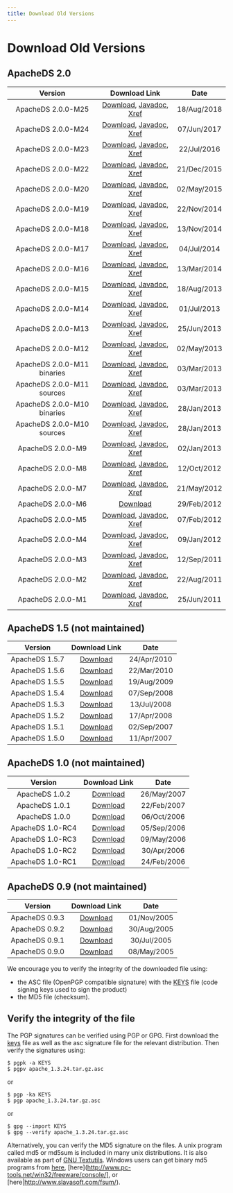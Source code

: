 ```yaml
---
title: Download Old Versions
---
```


# Download Old Versions

## ApacheDS 2.0

<center>

| Version| Download Link | Date |
|:-:|:-:|:-:|
| ApacheDS 2.0.0-M25 | [Download](https://archive.apache.org/dist/directory/apacheds/dist/2.0.0.AM25/), [Javadoc](https://svn.apache.org/repos/infra/websites/production/directory/content/apacheds/gen-docs/2.0.0.AM25/apidocs/index.html), [Xref](https://svn.apache.org/repos/infra/websites/production/directory/content/apacheds/gen-docs/2.0.0.AM25/xref/index.html) | 18/Aug/2018 | 
| ApacheDS 2.0.0-M24 | [Download](https://archive.apache.org/dist/directory/apacheds/dist/2.0.0-M24/), [Javadoc](https://svn.apache.org/repos/infra/websites/production/directory/content/apacheds/gen-docs/2.0.0-M24/apidocs/index.html), [Xref](https://svn.apache.org/repos/infra/websites/production/directory/content/apacheds/gen-docs/2.0.0-M24/xref/index.html) | 07/Jun/2017 |
| ApacheDS 2.0.0-M23 | [Download](https://archive.apache.org/dist/directory/apacheds/dist/2.0.0-M23/), [Javadoc](https://svn.apache.org/repos/infra/websites/production/directory/content/apacheds/gen-docs/2.0.0-M23/apidocs/index.html), [Xref](https://svn.apache.org/repos/infra/websites/production/directory/content/apacheds/gen-docs/2.0.0-M23/xref/index.html) | 22/Jul/2016 |
| ApacheDS 2.0.0-M22 | [Download](https://archive.apache.org/dist/directory/apacheds/dist/2.0.0-M22/), [Javadoc](https://svn.apache.org/repos/infra/websites/production/directory/content/apacheds/gen-docs/2.0.0-M22/apidocs/index.html), [Xref](https://svn.apache.org/repos/infra/websites/production/directory/content/apacheds/gen-docs/2.0.0-M22/xref/index.html) | 21/Dec/2015 |
| ApacheDS 2.0.0-M20 | [Download](https://archive.apache.org/dist/directory/apacheds/dist/2.0.0-M20/), [Javadoc](https://svn.apache.org/repos/infra/websites/production/directory/content/apacheds/gen-docs/2.0.0-M20/apidocs/index.html), [Xref](https://svn.apache.org/repos/infra/websites/production/directory/content/apacheds/gen-docs/2.0.0-M20/xref/index.html) | 02/May/2015 |
| ApacheDS 2.0.0-M19 | [Download](https://archive.apache.org/dist/directory/apacheds/dist/2.0.0-M19/), [Javadoc](https://svn.apache.org/repos/infra/websites/production/directory/content/apacheds/gen-docs/2.0.0-M19/apidocs/index.html), [Xref](https://svn.apache.org/repos/infra/websites/production/directory/content/apacheds/gen-docs/2.0.0-M19/xref/index.html) | 22/Nov/2014 |
| ApacheDS 2.0.0-M18 | [Download](https://archive.apache.org/dist/directory/apacheds/dist/2.0.0-M18/), [Javadoc](https://svn.apache.org/repos/infra/websites/production/directory/content/apacheds/gen-docs/2.0.0-M18/apidocs/index.html), [Xref](https://svn.apache.org/repos/infra/websites/production/directory/content/apacheds/gen-docs/2.0.0-M18/xref/index.html) | 13/Nov/2014 |
| ApacheDS 2.0.0-M17 | [Download](https://archive.apache.org/dist/directory/apacheds/dist/2.0.0-M17/), [Javadoc](https://svn.apache.org/repos/infra/websites/production/directory/content/apacheds/gen-docs/2.0.0-M17/apidocs/index.html), [Xref](https://svn.apache.org/repos/infra/websites/production/directory/content/apacheds/gen-docs/2.0.0-M17/xref/index.html) | 04/Jul/2014 |
| ApacheDS 2.0.0-M16 | [Download](https://archive.apache.org/dist/directory/apacheds/dist/2.0.0-M16/), [Javadoc](https://svn.apache.org/repos/infra/websites/production/directory/content/apacheds/gen-docs/2.0.0-M16/apidocs/index.html), [Xref](https://svn.apache.org/repos/infra/websites/production/directory/content/apacheds/gen-docs/2.0.0-M16/xref/index.html) | 13/Mar/2014 |
| ApacheDS 2.0.0-M15 | [Download](https://archive.apache.org/dist/directory/apacheds/dist/2.0.0-M15/), [Javadoc](https://svn.apache.org/repos/infra/websites/production/directory/content/apacheds/gen-docs/2.0.0-M15/apidocs/index.html), [Xref](https://svn.apache.org/repos/infra/websites/production/directory/content/apacheds/gen-docs/2.0.0-M15/xref/index.html) | 18/Aug/2013 |
| ApacheDS 2.0.0-M14 | [Download](https://archive.apache.org/dist/directory/apacheds/dist/2.0.0-M14/), [Javadoc](https://svn.apache.org/repos/infra/websites/production/directory/content/apacheds/gen-docs/2.0.0-M14/apidocs/index.html), [Xref](https://svn.apache.org/repos/infra/websites/production/directory/content/apacheds/gen-docs/2.0.0-M14/xref/index.html) | 01/Jul/2013 |
| ApacheDS 2.0.0-M13 | [Download](https://archive.apache.org/dist/directory/apacheds/dist/2.0.0-M13/), [Javadoc](https://svn.apache.org/repos/infra/websites/production/directory/content/apacheds/gen-docs/2.0.0-M13/apidocs/index.html), [Xref](https://svn.apache.org/repos/infra/websites/production/directory/content/apacheds/gen-docs/2.0.0-M13/xref/index.html) | 25/Jun/2013 |
| ApacheDS 2.0.0-M12 | [Download](https://archive.apache.org/dist/directory/apacheds/dist/2.0.0-M12/), [Javadoc](https://svn.apache.org/repos/infra/websites/production/directory/content/apacheds/gen-docs/2.0.0-M12/apidocs/index.html), [Xref](https://svn.apache.org/repos/infra/websites/production/directory/content/apacheds/gen-docs/2.0.0-M12/xref/index.html) | 02/May/2013 |
| ApacheDS 2.0.0-M11 binaries | [Download](https://archive.apache.org/dist/directory/apacheds/dist/2.0.0-M11/), [Javadoc](https://svn.apache.org/repos/infra/websites/production/directory/content/apacheds/gen-docs/2.0.0-M11/apidocs/index.html), [Xref](https://svn.apache.org/repos/infra/websites/production/directory/content/apacheds/gen-docs/2.0.0-M11/xref/index.html) | 03/Mar/2013 |
| ApacheDS 2.0.0-M11 sources | [Download](https://archive.apache.org/dist/directory/apacheds/2.0.0-M11/), [Javadoc](https://svn.apache.org/repos/infra/websites/production/directory/content/apacheds/gen-docs/2.0.0-M11/apidocs/index.html), [Xref](https://svn.apache.org/repos/infra/websites/production/directory/content/apacheds/gen-docs/2.0.0-M11/xref/index.html) | 03/Mar/2013 |
| ApacheDS 2.0.0-M10 binaries | [Download](https://archive.apache.org/dist/directory/apacheds/dist/2.0.0-M10/), [Javadoc](https://svn.apache.org/repos/infra/websites/production/directory/content/apacheds/gen-docs/2.0.0-M10/apidocs/index.html), [Xref](https://svn.apache.org/repos/infra/websites/production/directory/content/apacheds/gen-docs/2.0.0-M10/xref/index.html) | 28/Jan/2013 |
| ApacheDS 2.0.0-M10 sources | [Download](https://archive.apache.org/dist/directory/apacheds/2.0.0-M10/), [Javadoc](hhttps://svn.apache.org/repos/infra/websites/production/directory/content/apacheds/gen-docs/2.0.0-M10/apidocs/index.html), [Xref](https://svn.apache.org/repos/infra/websites/production/directory/content/apacheds/gen-docs/2.0.0-M10/xref/index.html) | 28/Jan/2013 |
| ApacheDS 2.0.0-M9 | [Download](https://archive.apache.org/dist/directory/apacheds/stable/2.0/2.0.0-M9), [Javadoc](https://svn.apache.org/repos/infra/websites/production/directory/content/apacheds/gen-docs/2.0.0-M9/apidocs/index.html), [Xref](https://svn.apache.org/repos/infra/websites/production/directory/content/apacheds/gen-docs/2.0.0-M9/xref/index.html) | 02/Jan/2013 |
| ApacheDS 2.0.0-M8 | [Download](https://archive.apache.org/dist/directory/apacheds/stable/2.0/2.0.0-M8), [Javadoc](https://svn.apache.org/repos/infra/websites/production/directory/content/apacheds/gen-docs/2.0.0-M8/apidocs/index.html), [Xref](https://svn.apache.org/repos/infra/websites/production/directory/content/apacheds/gen-docs/2.0.0-M8/xref/index.html) | 12/Oct/2012 |
| ApacheDS 2.0.0-M7 | [Download](https://archive.apache.org/dist/directory/apacheds/stable/2.0/2.0.0-M7), [Javadoc](https://svn.apache.org/repos/infra/websites/production/directory/content/apacheds/gen-docs/2.0.0-M7/apidocs/index.html), [Xref](https://svn.apache.org/repos/infra/websites/production/directory/content/apacheds/gen-docs/2.0.0-M7/xref/index.html) | 21/May/2012 |
| ApacheDS 2.0.0-M6 | [Download](https://archive.apache.org/dist/directory/apacheds/stable/2.0/2.0.0-M6) | 29/Feb/2012 |
| ApacheDS 2.0.0-M5 | [Download](https://archive.apache.org/dist/directory/apacheds/stable/2.0/2.0.0-M5), [Javadoc](https://svn.apache.org/repos/infra/websites/production/directory/content/apacheds/gen-docs/2.0.0-M5/apidocs/index.html), [Xref](https://svn.apache.org/repos/infra/websites/production/directory/content/apacheds/gen-docs/2.0.0-M5/xref/index.html) | 07/Feb/2012 |
| ApacheDS 2.0.0-M4 | [Download](https://archive.apache.org/dist/directory/apacheds/stable/2.0/2.0.0-M4), [Javadoc](https://svn.apache.org/repos/infra/websites/production/directory/content/apacheds/gen-docs/2.0.0-M4/apidocs/index.html), [Xref](https://svn.apache.org/repos/infra/websites/production/directory/content/apacheds/gen-docs/2.0.0-M4/xref/index.html) | 09/Jan/2012 |
| ApacheDS 2.0.0-M3 | [Download](https://archive.apache.org/dist/directory/apacheds/stable/2.0/2.0.0-M3), [Javadoc](https://svn.apache.org/repos/infra/websites/production/directory/content/apacheds/gen-docs/2.0.0-M3/apidocs/index.html), [Xref](https://svn.apache.org/repos/infra/websites/production/directory/content/apacheds/gen-docs/2.0.0-M3/xref/index.html) | 12/Sep/2011 |
| ApacheDS 2.0.0-M2 | [Download](https://archive.apache.org/dist/directory/apacheds/stable/2.0/2.0.0-M2), [Javadoc](https://svn.apache.org/repos/infra/websites/production/directory/content/apacheds/gen-docs/2.0.0-M2/apidocs/index.html), [Xref](https://svn.apache.org/repos/infra/websites/production/directory/content/apacheds/gen-docs/2.0.0-M2/xref/index.html) | 22/Aug/2011 |
| ApacheDS 2.0.0-M1 | [Download](https://archive.apache.org/dist/directory/apacheds/stable/2.0/2.0.0-M1), [Javadoc](https://svn.apache.org/repos/infra/websites/production/directory/content/apacheds/gen-docs/2.0.0-M1/apidocs/index.html), [Xref](https://svn.apache.org/repos/infra/websites/production/directory/content/apacheds/gen-docs/2.0.0-M1/xref/index.html) | 25/Jun/2011 |

</center>

## ApacheDS 1.5 (not maintained)

<center>

| Version| Download Link | Date |
|:-:|:-:|:-:|
| ApacheDS 1.5.7 | [Download](https://archive.apache.org/dist/directory/apacheds/unstable/1.5/1.5.7/) | 24/Apr/2010 |
| ApacheDS 1.5.6 | [Download](https://archive.apache.org/dist/directory/apacheds/unstable/1.5/1.5.6/) | 22/Mar/2010 |
| ApacheDS 1.5.5 | [Download](https://archive.apache.org/dist/directory/apacheds/unstable/1.5/1.5.5/) | 19/Aug/2009 |
| ApacheDS 1.5.4 | [Download](https://archive.apache.org/dist/directory/apacheds/unstable/1.5/1.5.4/) | 07/Sep/2008 |
| ApacheDS 1.5.3 | [Download](https://archive.apache.org/dist/directory/apacheds/unstable/1.5/1.5.3/) | 13/Jul/2008 |
| ApacheDS 1.5.2 | [Download](https://archive.apache.org/dist/directory/apacheds/unstable/1.5/1.5.2/) | 17/Apr/2008 |
| ApacheDS 1.5.1 | [Download](https://archive.apache.org/dist/directory/apacheds/unstable/1.5/1.5.1/) | 02/Sep/2007 |
| ApacheDS 1.5.0 | [Download](https://archive.apache.org/dist/directory/apacheds/unstable/1.5/1.5.0/) | 11/Apr/2007 |

</center>

## ApacheDS 1.0 (not maintained)

<center>

| Version| Download Link | Date |
|:-:|:-:|:-:|
| ApacheDS 1.0.2 | [Download](https://archive.apache.org/dist/directory/apacheds/stable/1.0/1.0.2/) | 26/May/2007 |
| ApacheDS 1.0.1 | [Download](https://archive.apache.org/dist/directory/apacheds/stable/1.0/1.0.1/) | 22/Feb/2007 |
| ApacheDS 1.0.0 | [Download](https://archive.apache.org/dist/directory/apacheds/stable/1.0/1.0.0/) | 06/Oct/2006 |
| ApacheDS 1.0-RC4 | [Download](https://archive.apache.org/dist/directory/apacheds/stable/1.0/1.0-RC4/) | 05/Sep/2006 |
| ApacheDS 1.0-RC3 | [Download](https://archive.apache.org/dist/directory/apacheds/stable/1.0/1.0-RC3/) | 09/May/2006 |
| ApacheDS 1.0-RC2 | [Download](https://archive.apache.org/dist/directory/apacheds/stable/1.0/1.0-RC2/) | 30/Apr/2006 |
| ApacheDS 1.0-RC1 | [Download](https://archive.apache.org/dist/directory/apacheds/stable/1.0/1.0-RC1/) | 24/Feb/2006 |

</center>

## ApacheDS 0.9 (not maintained)

<center>

| Version| Download Link | Date |
|:-:|:-:|:-:|
| ApacheDS 0.9.3 | [Download](https://archive.apache.org/dist/directory/apacheds/unstable/0.9/0.9.3) | 01/Nov/2005 |
| ApacheDS 0.9.2 | [Download](https://archive.apache.org/dist/directory/apacheds/unstable/0.9/0.9.2) | 30/Aug/2005 |
| ApacheDS 0.9.1 | [Download](https://archive.apache.org/dist/directory/apacheds/unstable/0.9/0.9.1) | 30/Jul/2005 |
| ApacheDS 0.9.0 | [Download](https://archive.apache.org/dist/directory/apacheds/unstable/0.9/0.9.0) | 08/May/2005 |

</center>

<DIV class="note" markdown="1">
We encourage you to verify the integrity of the downloaded file using:

* the ASC file (OpenPGP compatible signature) with the [KEYS](https://downloads.apache.org/directory/KEYS) file (code signing keys used to sign the product)
* the MD5 file (checksum).
</DIV>

## Verify the integrity of the file

The PGP signatures can be verified using PGP or GPG. First download the [keys](https://downloads.apache.org/directory/KEYS) file as well as the asc signature file for the relevant distribution. Then verify the signatures using:

	$ pgpk -a KEYS
	$ pgpv apache_1.3.24.tar.gz.asc

or

	$ pgp -ka KEYS
	$ pgp apache_1.3.24.tar.gz.asc

or

	$ gpg --import KEYS
	$ gpg --verify apache_1.3.24.tar.gz.asc

 

Alternatively, you can verify the MD5 signature on the files. A unix program called md5 or md5sum is included in many unix distributions. It is also available as part of [GNU Textutils](http://www.gnu.org/software/textutils/textutils.html). Windows users can get binary md5 programs from [here](http://www.fourmilab.ch/md5/), [here](http://www.pc-tools.net/win32/freeware/console/], or [here|http://www.slavasoft.com/fsum/).
